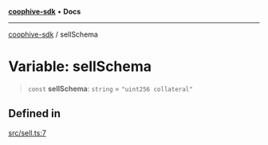 [**coophive-sdk**](../README.md) • **Docs**

***

[coophive-sdk](../globals.md) / sellSchema

# Variable: sellSchema

> `const` **sellSchema**: `string` = `"uint256 collateral"`

## Defined in

[src/sell.ts:7](https://github.com/CoopHive/coophive-sdk/blob/989a0732b29b493e6c3f977468776e83658be021/src/sell.ts#L7)
